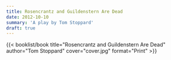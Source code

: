 ```yaml
---
title: Rosencrantz and Guildenstern Are Dead
date: 2012-10-10
summary: 'A play by Tom Stoppard'
draft: true
---
```


{{< booklist/book
title="Rosencrantz and Guildenstern Are Dead"
author="Tom Stoppard"
cover="cover.jpg"
format="Print" >}}
